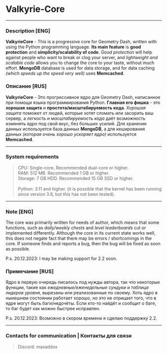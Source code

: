 # Valkyrie-Core
___

### Description [ENG]

**ValkyrieCore** - This is a progressive core for Geometry Dash, written with using the Python programming language. 
**Its main feature** is **good protection** and **simplicity/scalability of code**. 
*Good protection* will help against people who want to break or clog your server, 
and *lightweight and scalable code* allows you to change the core to your taste, without much effort. 
**MongoDB** database is used for data storage, and for data caching *(which speeds up the speed very well)* uses **Memcached**.

### Описание [RUS]

**ValkyrieCore** - Это прогрессивное ядро для Geometry Dash, написанное при
помощи языка программирования Python. **Главная его фишка** - это **хорошая защита** и **простота/масштабируемость кода**.
*Хорошая защита* поможет от людей, которые хотят сломать или засорить ваш сервер, а *легкость и масштабируемость кода*
даёт возможность изменять ядро под свой вкус, без больших усилий. Для хранения данных используется база данных **MongoDB**, а для
кеширования данных *(которая очень хорошо ускоряет ядро)* используется **Memcached**.

---

### System requirements

> CPU: Single-core. Recommended dual-core or higher. \
> RAM: 512 MB. Recommended 1 GB or higher. \
> Storage: 7 GB HDD. Recommended 15 GB SSD or higher. \
> \
> Python: 3.11 and higher. (it is possible that the kernel has been running since version 3.8, but this has not been tested).


---

### Note [ENG]

The core was primarily written for needs of author, which means that some functions, 
such as *daily/weekly chests* and *level leaderboards* cut or implemented differently. 
Although the core in its current state works well, this does not negate fact that there may be errors / shortcomings in the core.
If someone finds and reports a bug, then the bug will be fixed as soon as possible.

P.s. 20.12.2023: I may be making support for 2.2 soon.

### Примечание [RUS]

Ядро в первую очередь писалось под нужды автора, так что некоторые функции,
такие как *ежедневные/еженедельные сундуки* и *таблица лидеров уровня*, вырезаны или реализованные
по своему. Хоть ядро в нынешнем состоянии работает хорошо, но это не отрицает того, что в ядре могут быть баги/недочёты.
Если кто-то найдёт и сообщит о баге, то баг будет как можно быстрее исправлен.

P.s. 20.12.2023: Возможно в скором времени я сделаю поддержку 2.2.

---

### Contacts for communication | Контакты для связи
> Discord: masaddox
